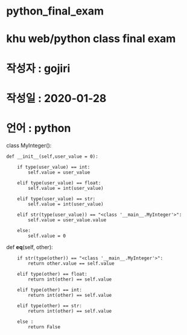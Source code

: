 # python_final_exam
# khu web/python class final exam
# 작성자 : gojiri
# 작성일 : 2020-01-28
# 언어 : python

class MyInteger():
    
    def __init__(self,user_value = 0):
        
        if type(user_value) == int:
            self.value = user_value
        
        elif type(user_value) == float:
            self.value = int(user_value)
        
        elif type(user_value) == str:
            self.value = int(user_value)
            
        elif str(type(user_value)) == "<class '__main__.MyInteger'>":
            self.value = user_value.value
        
        else:
            self.value = 0
        
 def __eq__(self, other):
        
        if str(type(other)) == "<class '__main__.MyInteger'>":
            return other.value == self.value
        
        elif type(other) == float:
            return int(other) == self.value
        
        elif type(other) == int:
            return int(other) == self.value
        
        elif type(other) == str:
            return int(other) == self.value
        
        else :
            return False
